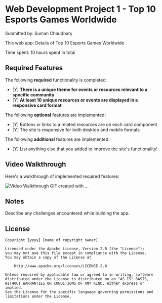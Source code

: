 # Web Development Project 1 - Top 10 Esports Games Worldwide

Submitted by: Suman Chaudhary

This web app: Details of Top 10 Esports Games Worldwide


Time spent: 10 hours spent in total

## Required Features

The following **required** functionality is completed:

- [Y] **There is a unique theme for events or resources relevant to a specific community**
- [Y] **At least 10 unique resources or events are displayed in a responsive card format**

The following **optional** features are implemented:

- [Y] Buttons or links to a related resources are on each card component
- [Y] The site is responsive for both desktop and mobile formats

The following **additional** features are implemented:

* [Y] List anything else that you added to improve the site's functionality!

## Video Walkthrough

Here's a walkthrough of implemented required features:

<img src='https://imgur.com/5HZneAm.gif' title='Video Walkthrough' width='' alt='Video Walkthrough' />
<!-- Replace this with whatever GIF tool you used! -->
GIF created with ...  
<!-- Recommended tools:
[Kap](https://getkap.co/) for macOS
[ScreenToGif](https://www.screentogif.com/) for Windows
[peek](https://github.com/phw/peek) for Linux. -->

## Notes

Describe any challenges encountered while building the app.

## License

    Copyright [yyyy] [name of copyright owner]

    Licensed under the Apache License, Version 2.0 (the "License");
    you may not use this file except in compliance with the License.
    You may obtain a copy of the License at

        http://www.apache.org/licenses/LICENSE-2.0

    Unless required by applicable law or agreed to in writing, software
    distributed under the License is distributed on an "AS IS" BASIS,
    WITHOUT WARRANTIES OR CONDITIONS OF ANY KIND, either express or implied.
    See the License for the specific language governing permissions and
    limitations under the License.
